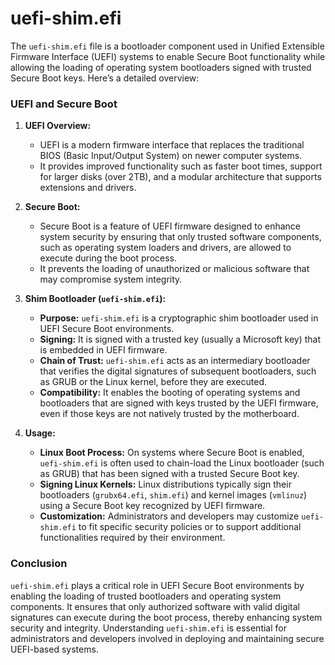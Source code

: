 # uefi-shim.efi
The `uefi-shim.efi` file is a bootloader component used in Unified Extensible Firmware Interface (UEFI) systems to enable Secure Boot functionality while allowing the loading of operating system bootloaders signed with trusted Secure Boot keys. Here’s a detailed overview:

### UEFI and Secure Boot

1. **UEFI Overview:**
   - UEFI is a modern firmware interface that replaces the traditional BIOS (Basic Input/Output System) on newer computer systems.
   - It provides improved functionality such as faster boot times, support for larger disks (over 2TB), and a modular architecture that supports extensions and drivers.

2. **Secure Boot:**
   - Secure Boot is a feature of UEFI firmware designed to enhance system security by ensuring that only trusted software components, such as operating system loaders and drivers, are allowed to execute during the boot process.
   - It prevents the loading of unauthorized or malicious software that may compromise system integrity.

3. **Shim Bootloader (`uefi-shim.efi`):**
   - **Purpose:** `uefi-shim.efi` is a cryptographic shim bootloader used in UEFI Secure Boot environments.
   - **Signing:** It is signed with a trusted key (usually a Microsoft key) that is embedded in UEFI firmware.
   - **Chain of Trust:** `uefi-shim.efi` acts as an intermediary bootloader that verifies the digital signatures of subsequent bootloaders, such as GRUB or the Linux kernel, before they are executed.
   - **Compatibility:** It enables the booting of operating systems and bootloaders that are signed with keys trusted by the UEFI firmware, even if those keys are not natively trusted by the motherboard.

4. **Usage:**
   - **Linux Boot Process:** On systems where Secure Boot is enabled, `uefi-shim.efi` is often used to chain-load the Linux bootloader (such as GRUB) that has been signed with a trusted Secure Boot key.
   - **Signing Linux Kernels:** Linux distributions typically sign their bootloaders (`grubx64.efi`, `shim.efi`) and kernel images (`vmlinuz`) using a Secure Boot key recognized by UEFI firmware.
   - **Customization:** Administrators and developers may customize `uefi-shim.efi` to fit specific security policies or to support additional functionalities required by their environment.

### Conclusion

`uefi-shim.efi` plays a critical role in UEFI Secure Boot environments by enabling the loading of trusted bootloaders and operating system components. It ensures that only authorized software with valid digital signatures can execute during the boot process, thereby enhancing system security and integrity. Understanding `uefi-shim.efi` is essential for administrators and developers involved in deploying and maintaining secure UEFI-based systems.
